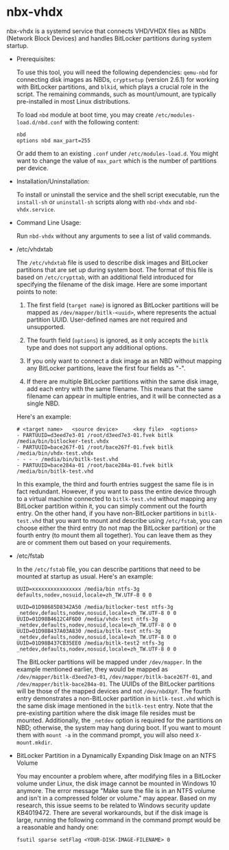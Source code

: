 # nbx-vhdx
nbx-vhdx is a systemd service that connects VHD/VHDX files as NBDs (Network Block Devices) and handles BitLocker partitions during system startup.

* Prerequisites: 

  To use this tool, you will need the following dependencies: `qemu-nbd` for connecting disk images as NBDs, `cryptsetup` (version 2.6.1) for working with BitLocker partitions, and `blkid`, which plays a crucial role in the script. The remaining commands, such as mount/umount, are typically pre-installed in most Linux distributions. 
  
  To load `nbd` module at boot time, you may create `/etc/modules-load.d/nbd.conf` with the following content: 

  ```
  nbd
  options nbd max_part=255
  ```
  Or add them to an existing `.conf` under `/etc/modules-load.d`. You might want to change the value of `max_part` which is the number of partitions per device. 

* Installation/Uninstallation: 

  To install or uninstall the service and the shell script executable, run the `install-sh` or `uninstall-sh` scripts along with `nbd-vhdx` and `nbd-vhdx.service`.
  
* Command Line Usage: 

  Run `nbd-vhdx` without any arguments to see a list of valid commands.
  
* /etc/vhdxtab

  The `/etc/vhdxtab` file is used to describe disk images and BitLocker partitions that are set up during system boot. The format of this file is based on `/etc/crypttab`, with an additional field introduced for specifying the filename of the disk image. Here are some important points to note:

  1. The first field (`target name`) is ignored as BitLocker partitions will be mapped as `/dev/mapper/bitlk-<uuid>`, where <uuid> represents the actual partition UUID. User-defined names are not required and unsupported.

  2. The fourth field (`options`) is ignored, as it only accepts the `bitlk` type and does not support any additional options.

  3. If you only want to connect a disk image as an NBD without mapping any BitLocker partitions, leave the first four fields as "-".

  4. If there are multiple BitLocker partitions within the same disk image, add each entry with the same filename. This means that the same filename can appear in multiple entries, and it will be connected as a single NBD.

  Here's an example: 
  ```
  # <target name>	<source device>		<key file>	<options>
  - PARTUUID=d3eed7e3-01 /root/d3eed7e3-01.fvek bitlk /media/bin/bitlocker-test.vhdx
  - PARTUUID=bace267f-01 /root/bace267f-01.fvek bitlk /media/bin/vhdx-test.vhdx
  - - - - /media/bin/bitlk-test.vhd
  - PARTUUID=bace284a-01 /root/bace284a-01.fvek bitlk /media/bin/bitlk-test.vhd
  ```
  In this example, the third and fourth entries suggest the same file is in fact redundant. However, if you want to pass the entire device through to a virtual machine connected to `bitlk-test.vhd` without mapping any BitLocker partition within it, you can simply comment out the fourth entry. On the other hand, if you have non-BitLocker partitions in `bitlk-test.vhd` that you want to mount and describe using `/etc/fstab`, you can choose either the third entry (to not map the BitLocker partition) or the fourth entry (to mount them all together). You can leave them as they are or comment them out based on your requirements.

* /etc/fstab

    In the `/etc/fstab` file, you can describe partitions that need to be mounted at startup as usual. Here's an example:
    
    ```
    UUID=xxxxxxxxxxxxxxxx /media/bin ntfs-3g defaults,nodev,nosuid,locale=zh_TW.UTF-8 0 0

    UUID=01D98685D8342A50 /media/bitlocker-test ntfs-3g _netdev,defaults,nodev,nosuid,locale=zh_TW.UTF-8 0 0
    UUID=01D98B4612C4F6D0 /media/vhdx-test ntfs-3g _netdev,defaults,nodev,nosuid,locale=zh_TW.UTF-8 0 0
    UUID=01D98B437A03A830 /media/bitlk-test ntfs-3g _netdev,defaults,nodev,nosuid,locale=zh_TW.UTF-8 0 0
    UUID=01D98B437CB35EE0 /media/bitlk-test2 ntfs-3g _netdev,defaults,nodev,nosuid,locale=zh_TW.UTF-8 0 0
    ```
    The BitLocker partitions will be mapped under `/dev/mapper`. In the example mentioned earlier, they would be mapped as `/dev/mapper/bitlk-d3eed7e3-01`, `/dev/mapper/bitlk-bace267f-01`, and `/dev/mapper/bitlk-bace284a-01`. The UUIDs of the BitLocker partitions will be those of the mapped devices and not `/dev/nbdXpY`. The fourth entry demonstrates a non-BitLocker partition in `bitlk-test.vhd` which is the same disk image mentioned in the `bitlk-test` entry. Note that the pre-existing partition where the disk image file resides must be mounted. Additionally, the `_netdev` option is required for the partitions on NBD; otherwise, the system may hang during boot. If you want to mount them with `mount -a` in the command prompt, you will also need `X-mount.mkdir`.

* BitLocker Partition in a Dynamically Expanding Disk Image on an NTFS Volume
  
  You may encounter a problem where, after modifying files in a BitLocker volume under Linux, the disk image cannot be mounted in Windows 10 anymore. The error message "Make sure the file is in an NTFS volume and isn't in a compressed folder or volume." may appear. Based on my research, this issue seems to be related to Windows security update KB4019472. There are several workarounds, but if the disk image is large, running the following command in the command prompt would be a reasonable and handy one:

  ```
  fsutil sparse setFlag <YOUR-DISK-IMAGE-FILENAME> 0
  ```
